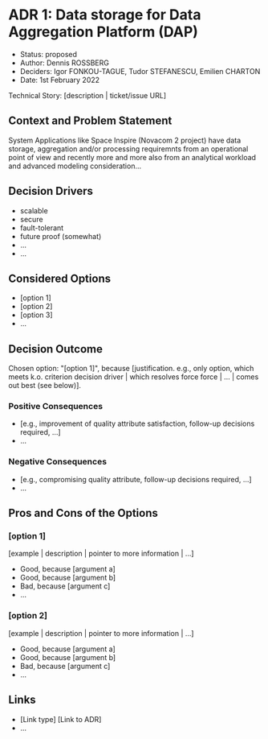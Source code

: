 # ADR 1: Data storage for Data Aggregation Platform (DAP)

* Status: proposed <!-- optional ...  superseded by [ADR-0005](0005-example.md)]-->
* Author: Dennis ROSSBERG <!-- optional -->
* Deciders: Igor FONKOU-TAGUE, Tudor STEFANESCU, Emilien CHARTON <!-- optional -->
* Date: 1st February 2022 <!-- optional -->

Technical Story: [description | ticket/issue URL] <!-- optional -->


## Context and Problem Statement

System Applications like Space Inspire (Novacom 2 project) have data storage, aggregation and/or processing requiremnts from an operational point of view and recently more and more also from an analytical workload and advanced modeling consideration...


## Decision Drivers <!-- optional -->

* scalable
* secure
* fault-tolerant
* future proof (somewhat)
* ...
* … <!-- numbers of drivers can vary -->


## Considered Options

* [option 1]
* [option 2]
* [option 3]
* … <!-- numbers of options can vary -->


## Decision Outcome

Chosen option: "[option 1]", because [justification. e.g., only option, which meets k.o. criterion decision driver | which resolves force force | … | comes out best (see below)].


### Positive Consequences <!-- optional -->

* [e.g., improvement of quality attribute satisfaction, follow-up decisions required, …]
* …


### Negative Consequences <!-- optional -->

* [e.g., compromising quality attribute, follow-up decisions required, …]
* …


## Pros and Cons of the Options <!-- optional -->

### [option 1]

[example | description | pointer to more information | …] <!-- optional -->

* Good, because [argument a]
* Good, because [argument b]
* Bad, because [argument c]
* … <!-- numbers of pros and cons can vary -->


### [option 2]

[example | description | pointer to more information | …] <!-- optional -->

* Good, because [argument a]
* Good, because [argument b]
* Bad, because [argument c]
* … <!-- numbers of pros and cons can vary -->


## Links <!-- optional -->

* [Link type] [Link to ADR] <!-- example: Refined by [ADR-0005](0005-example.md) -->
* … <!-- numbers of links can vary -->
